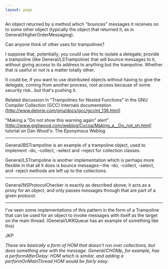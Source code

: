```yaml
---
layout: page
---
```





An object returned by a method which "bounces" messages it receives on to some other object (typically the object that returned it, as in General/HigherOrderMessaging).

Can anyone think of other uses for trampolines?

I suppose that, potentially, you could use this to isolate a delegate; provide a trampoline (like General/LSTrampoline) that will bounce messages to it, without giving access to its address to anything but the trampoline. Whether that is useful or not is a matter totally other.

It could be, if you want to use distributed objects without having to give the delegate, coming from another process, root access because of some security risk.. but that's pushing it.

Related discussion in  "Trampolines for Nested Functions" in the GNU Compiler Collection (GCC) Internals documentation [http://www.delorie.com/gnu/docs/gcc/gccint_136.html]

"Making a "Do not show this warning again" alert"
[http://www.gigliwood.com/weblog/Cocoa/Making_a__Do_not_sh.html] tutorial on Dan Wood's: The Eponymous Weblog

----

General/BSTrampoline is an example of a trampoline object, used to implement -do, -collect, -select and -reject for collection classes.

General/LSTrampoline is another implementation which is perhaps more flexible in that all it does is bounce messages--the -do, -collect, -select, and -reject methods are left up to the collections.

----

General/NSProtocolChecker is exactly as described above; it acts as a proxy for an object, and only passes messages through that are part of a given protocol.

----

I've seen some implementations of this pattern in the form of a Trampoline that can be used for an object to invoke messages with itself as the target on the main thread.  (General/UKKQueue has an example of something like this)

JKP

*These are basically a form of HOM that doesn't run over collections, but does something else with the message. General/CHOMp, for example, has a     performAfterDelay: HOM which is similar, and adding a     performOnMainThread HOM would be fairly easy.*